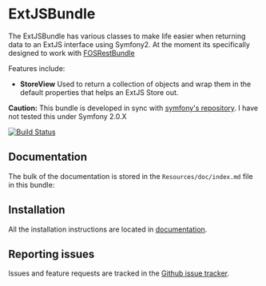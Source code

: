 ExtJSBundle
===========

The ExtJSBundle has various classes to make life easier when returning data to an ExtJS interface using Symfony2. At the moment its specifically designed to work with [FOSRestBundle](https://github.com/FriendsOfSymfony/FOSRestBundle)

Features include:

- **StoreView** Used to return a collection of objects and wrap them in the default properties that helps an ExtJS Store out.

**Caution:** This bundle is developed in sync with [symfony's repository](https://github.com/symfony/symfony). I have not tested this under Symfony 2.0.X

[![Build Status](https://secure.travis-ci.org/NewbridgeGreen/ExtJSBundle.png?branch=master)](http://travis-ci.org/NewbridgeGreen/ExtJSBundle)


Documentation
-------------

The bulk of the documentation is stored in the `Resources/doc/index.md`
file in this bundle:

Installation
------------

All the installation instructions are located in [documentation](https://github.com/NewbridgeGreen/ExtJSBundle/blob/master/Resources/doc/index.rst).


Reporting issues
---------------------------------------

Issues and feature requests are tracked in the [Github issue tracker](https://github.com/NewbridgeGreen/ExtJSBundle/issues).
